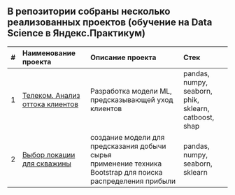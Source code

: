 ## В репозитории собраны несколько реализованных проектов (обучение на Data Science в Яндекс.Практикум)
| #  | **Наименование проекта**  | **Описание проекта**| **Стек** |
|:-- |:---------------| :-------------------| :-------------------|
| 1        | [Телеком. Анализ оттока клиентов](https://github.com/Eugene-Glukhov/YP/blob/main/telecom-pr/)        |  Разработка модели ML, <br /> предсказывающей уход клиентов | pandas, numpy, seaborn, <br /> phik, sklearn, catboost, shap        |
| 2         | [Выбор локации для скважины](https://github.com/Eugene-Glukhov/YP/tree/main/revenue)       | создание модели для предсказания добычи сырья <br /> применение техника Bootstrap для поиска распределения прибыли | pandas, numpy, seaborn, sklearn|
